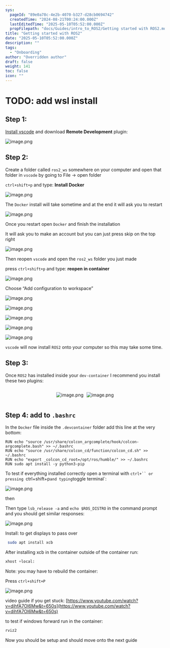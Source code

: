 ```yaml
---
sys:
  pageId: "89e0a78c-4e2b-4070-b327-d28cb0694742"
  createdTime: "2024-08-21T00:24:00.000Z"
  lastEditedTime: "2025-05-10T05:52:00.000Z"
  propFilepath: "docs/Guides/intro_to_ROS2/Getting started with ROS2.md"
title: "Getting started with ROS2"
date: "2025-05-10T05:52:00.000Z"
description: ""
tags:
  - "Onboarding"
author: "Overridden author"
draft: false
weight: 141
toc: false
icon: ""
---
```


# TODO: add wsl install

## Step 1:

[Install vscode](https://code.visualstudio.com/download) and download **Remote Development** plugin:

![image.png](https://prod-files-secure.s3.us-west-2.amazonaws.com/d518164a-d88e-44d1-a4ee-3adb3bd8bce0/efb52993-1881-4a40-b95e-6f020334f022/image.png?X-Amz-Algorithm=AWS4-HMAC-SHA256&X-Amz-Content-Sha256=UNSIGNED-PAYLOAD&X-Amz-Credential=ASIAZI2LB466UQZ35NET%2F20250529%2Fus-west-2%2Fs3%2Faws4_request&X-Amz-Date=20250529T230327Z&X-Amz-Expires=3600&X-Amz-Security-Token=IQoJb3JpZ2luX2VjEM7%2F%2F%2F%2F%2F%2F%2F%2F%2F%2FwEaCXVzLXdlc3QtMiJHMEUCIQCVpTB23TWpM%2BKLRu4tBCSBW%2B2JQxfDDQaaVYV5D3iLuwIgb4%2BnkKuoCp2vhNkDOyLMkpKC%2FQPqMve3wfQWigq97pcqiAQIl%2F%2F%2F%2F%2F%2F%2F%2F%2F%2F%2FARAAGgw2Mzc0MjMxODM4MDUiDNwRqjncocu6sQyNFyrcAxjoeQ9CfyaeJr40%2FKJAJhIcIAplkq28pmpEimWbC95W4PHLGML%2FSpmb7ZJtxte5dj2S79wNp9qRFb9%2F0GYTO%2B1nUW5qpkeP3Cd%2FM0hB0q1Cj%2FN1Yz2VgHzBm87Cl2DSlNsZQegS0qBm0NjgIVobXbBMi%2BTNrMskXXVgGZO3DDZuWomKyVQuJvrTuALfPdnSw5Qlc5LxrDq7wutkOq86%2FHW3cMpwSa1hw22FlBZTgRu3wQqVnA689EVXFcWgJOl2gs2HotCnaGQmd8i9uL%2FiiBuib2vJB0Qw%2BYGxl3PcOiwAdxbLAjJyQ4clrw5mnUs92R87TqYNClVS4wTRXdlsyLEYlc15wJRIl2kUIXhelFNntd4q1oPJG0qwLhBW2GA9E5Me9PobSlZ%2FqPuVBJ7LdmXViNx7HaTp4NYNsi0KvNzDLSyPVmM254TMFHtXOPIxu6zZIGg2ieGGNJFN5oPfjHYyjBdW8n%2FLSpay%2BbSgffUj3oiuB1Q%2ByIseEIdVGFFbubk0g%2F5wfo0OTS89hiLki01MzrYxN1MypnVKuib4r32k7jFimgc3g0dqOCObhdRttJEFiXobw8xFqKXvJ4i3zy5Mo9L56R2dnXl%2B3N6wq8H7pI4eJOAk3MgWuUm9MKiy48EGOqUBpWdCiRMFV2Dxpgla40b1re9vy20%2B6csCnVCqtX0cPEe6FASaYltRRpI0XLbYAZxLxRqqOTy31X7%2BHC7MR83Js9uHb8TCzJUxR%2FmDQ62VgEzxx6J9GZoiMyGUhYPtZ0%2FSmBmI4qwukAY0s%2F0GZ9TVg9D08Vdy5j5o9X4cD4vk4QsPBN7ZEg1Di5OFmIOBxNmb%2BuCxZI75g1n6F12EWC0WJBQcBV5b&X-Amz-Signature=7c2fcadf70a0bd22fb9f189a3bd196ed81e3549f98fad89740a6923783d845c1&X-Amz-SignedHeaders=host&x-id=GetObject)

## Step 2:

Create a folder called `ros2_ws` somewhere on your computer and open that folder in `vscode` by going to File → open folder 

`ctrl+shift+p` and type: **Install Docker**

![image.png](https://prod-files-secure.s3.us-west-2.amazonaws.com/d518164a-d88e-44d1-a4ee-3adb3bd8bce0/2269dc0e-1cd5-47ff-bceb-c04ad9b2eab0/image.png?X-Amz-Algorithm=AWS4-HMAC-SHA256&X-Amz-Content-Sha256=UNSIGNED-PAYLOAD&X-Amz-Credential=ASIAZI2LB466UQZ35NET%2F20250529%2Fus-west-2%2Fs3%2Faws4_request&X-Amz-Date=20250529T230327Z&X-Amz-Expires=3600&X-Amz-Security-Token=IQoJb3JpZ2luX2VjEM7%2F%2F%2F%2F%2F%2F%2F%2F%2F%2FwEaCXVzLXdlc3QtMiJHMEUCIQCVpTB23TWpM%2BKLRu4tBCSBW%2B2JQxfDDQaaVYV5D3iLuwIgb4%2BnkKuoCp2vhNkDOyLMkpKC%2FQPqMve3wfQWigq97pcqiAQIl%2F%2F%2F%2F%2F%2F%2F%2F%2F%2F%2FARAAGgw2Mzc0MjMxODM4MDUiDNwRqjncocu6sQyNFyrcAxjoeQ9CfyaeJr40%2FKJAJhIcIAplkq28pmpEimWbC95W4PHLGML%2FSpmb7ZJtxte5dj2S79wNp9qRFb9%2F0GYTO%2B1nUW5qpkeP3Cd%2FM0hB0q1Cj%2FN1Yz2VgHzBm87Cl2DSlNsZQegS0qBm0NjgIVobXbBMi%2BTNrMskXXVgGZO3DDZuWomKyVQuJvrTuALfPdnSw5Qlc5LxrDq7wutkOq86%2FHW3cMpwSa1hw22FlBZTgRu3wQqVnA689EVXFcWgJOl2gs2HotCnaGQmd8i9uL%2FiiBuib2vJB0Qw%2BYGxl3PcOiwAdxbLAjJyQ4clrw5mnUs92R87TqYNClVS4wTRXdlsyLEYlc15wJRIl2kUIXhelFNntd4q1oPJG0qwLhBW2GA9E5Me9PobSlZ%2FqPuVBJ7LdmXViNx7HaTp4NYNsi0KvNzDLSyPVmM254TMFHtXOPIxu6zZIGg2ieGGNJFN5oPfjHYyjBdW8n%2FLSpay%2BbSgffUj3oiuB1Q%2ByIseEIdVGFFbubk0g%2F5wfo0OTS89hiLki01MzrYxN1MypnVKuib4r32k7jFimgc3g0dqOCObhdRttJEFiXobw8xFqKXvJ4i3zy5Mo9L56R2dnXl%2B3N6wq8H7pI4eJOAk3MgWuUm9MKiy48EGOqUBpWdCiRMFV2Dxpgla40b1re9vy20%2B6csCnVCqtX0cPEe6FASaYltRRpI0XLbYAZxLxRqqOTy31X7%2BHC7MR83Js9uHb8TCzJUxR%2FmDQ62VgEzxx6J9GZoiMyGUhYPtZ0%2FSmBmI4qwukAY0s%2F0GZ9TVg9D08Vdy5j5o9X4cD4vk4QsPBN7ZEg1Di5OFmIOBxNmb%2BuCxZI75g1n6F12EWC0WJBQcBV5b&X-Amz-Signature=7fde8100e8639041eb9c394ce90d32f04e8b56c7e81cd39d9a75a4a4ae7b1df0&X-Amz-SignedHeaders=host&x-id=GetObject)

The `Docker` install will take sometime and at the end it will ask you to restart

![image.png](https://prod-files-secure.s3.us-west-2.amazonaws.com/d518164a-d88e-44d1-a4ee-3adb3bd8bce0/ed233f78-be33-4b1f-b89c-9c346c0e961e/image.png?X-Amz-Algorithm=AWS4-HMAC-SHA256&X-Amz-Content-Sha256=UNSIGNED-PAYLOAD&X-Amz-Credential=ASIAZI2LB466UQZ35NET%2F20250529%2Fus-west-2%2Fs3%2Faws4_request&X-Amz-Date=20250529T230327Z&X-Amz-Expires=3600&X-Amz-Security-Token=IQoJb3JpZ2luX2VjEM7%2F%2F%2F%2F%2F%2F%2F%2F%2F%2FwEaCXVzLXdlc3QtMiJHMEUCIQCVpTB23TWpM%2BKLRu4tBCSBW%2B2JQxfDDQaaVYV5D3iLuwIgb4%2BnkKuoCp2vhNkDOyLMkpKC%2FQPqMve3wfQWigq97pcqiAQIl%2F%2F%2F%2F%2F%2F%2F%2F%2F%2F%2FARAAGgw2Mzc0MjMxODM4MDUiDNwRqjncocu6sQyNFyrcAxjoeQ9CfyaeJr40%2FKJAJhIcIAplkq28pmpEimWbC95W4PHLGML%2FSpmb7ZJtxte5dj2S79wNp9qRFb9%2F0GYTO%2B1nUW5qpkeP3Cd%2FM0hB0q1Cj%2FN1Yz2VgHzBm87Cl2DSlNsZQegS0qBm0NjgIVobXbBMi%2BTNrMskXXVgGZO3DDZuWomKyVQuJvrTuALfPdnSw5Qlc5LxrDq7wutkOq86%2FHW3cMpwSa1hw22FlBZTgRu3wQqVnA689EVXFcWgJOl2gs2HotCnaGQmd8i9uL%2FiiBuib2vJB0Qw%2BYGxl3PcOiwAdxbLAjJyQ4clrw5mnUs92R87TqYNClVS4wTRXdlsyLEYlc15wJRIl2kUIXhelFNntd4q1oPJG0qwLhBW2GA9E5Me9PobSlZ%2FqPuVBJ7LdmXViNx7HaTp4NYNsi0KvNzDLSyPVmM254TMFHtXOPIxu6zZIGg2ieGGNJFN5oPfjHYyjBdW8n%2FLSpay%2BbSgffUj3oiuB1Q%2ByIseEIdVGFFbubk0g%2F5wfo0OTS89hiLki01MzrYxN1MypnVKuib4r32k7jFimgc3g0dqOCObhdRttJEFiXobw8xFqKXvJ4i3zy5Mo9L56R2dnXl%2B3N6wq8H7pI4eJOAk3MgWuUm9MKiy48EGOqUBpWdCiRMFV2Dxpgla40b1re9vy20%2B6csCnVCqtX0cPEe6FASaYltRRpI0XLbYAZxLxRqqOTy31X7%2BHC7MR83Js9uHb8TCzJUxR%2FmDQ62VgEzxx6J9GZoiMyGUhYPtZ0%2FSmBmI4qwukAY0s%2F0GZ9TVg9D08Vdy5j5o9X4cD4vk4QsPBN7ZEg1Di5OFmIOBxNmb%2BuCxZI75g1n6F12EWC0WJBQcBV5b&X-Amz-Signature=3df91160d8243abe77891b959bea422000a8c9bd3da61c4e38e3a78dbeac0acd&X-Amz-SignedHeaders=host&x-id=GetObject)

Once you restart open `Docker` and finish the installation

It will ask you to make an account but you can just press skip on the top right

![image.png](https://prod-files-secure.s3.us-west-2.amazonaws.com/d518164a-d88e-44d1-a4ee-3adb3bd8bce0/21010ad9-1659-4fd9-9f59-9932a09b2a3d/image.png?X-Amz-Algorithm=AWS4-HMAC-SHA256&X-Amz-Content-Sha256=UNSIGNED-PAYLOAD&X-Amz-Credential=ASIAZI2LB466UQZ35NET%2F20250529%2Fus-west-2%2Fs3%2Faws4_request&X-Amz-Date=20250529T230327Z&X-Amz-Expires=3600&X-Amz-Security-Token=IQoJb3JpZ2luX2VjEM7%2F%2F%2F%2F%2F%2F%2F%2F%2F%2FwEaCXVzLXdlc3QtMiJHMEUCIQCVpTB23TWpM%2BKLRu4tBCSBW%2B2JQxfDDQaaVYV5D3iLuwIgb4%2BnkKuoCp2vhNkDOyLMkpKC%2FQPqMve3wfQWigq97pcqiAQIl%2F%2F%2F%2F%2F%2F%2F%2F%2F%2F%2FARAAGgw2Mzc0MjMxODM4MDUiDNwRqjncocu6sQyNFyrcAxjoeQ9CfyaeJr40%2FKJAJhIcIAplkq28pmpEimWbC95W4PHLGML%2FSpmb7ZJtxte5dj2S79wNp9qRFb9%2F0GYTO%2B1nUW5qpkeP3Cd%2FM0hB0q1Cj%2FN1Yz2VgHzBm87Cl2DSlNsZQegS0qBm0NjgIVobXbBMi%2BTNrMskXXVgGZO3DDZuWomKyVQuJvrTuALfPdnSw5Qlc5LxrDq7wutkOq86%2FHW3cMpwSa1hw22FlBZTgRu3wQqVnA689EVXFcWgJOl2gs2HotCnaGQmd8i9uL%2FiiBuib2vJB0Qw%2BYGxl3PcOiwAdxbLAjJyQ4clrw5mnUs92R87TqYNClVS4wTRXdlsyLEYlc15wJRIl2kUIXhelFNntd4q1oPJG0qwLhBW2GA9E5Me9PobSlZ%2FqPuVBJ7LdmXViNx7HaTp4NYNsi0KvNzDLSyPVmM254TMFHtXOPIxu6zZIGg2ieGGNJFN5oPfjHYyjBdW8n%2FLSpay%2BbSgffUj3oiuB1Q%2ByIseEIdVGFFbubk0g%2F5wfo0OTS89hiLki01MzrYxN1MypnVKuib4r32k7jFimgc3g0dqOCObhdRttJEFiXobw8xFqKXvJ4i3zy5Mo9L56R2dnXl%2B3N6wq8H7pI4eJOAk3MgWuUm9MKiy48EGOqUBpWdCiRMFV2Dxpgla40b1re9vy20%2B6csCnVCqtX0cPEe6FASaYltRRpI0XLbYAZxLxRqqOTy31X7%2BHC7MR83Js9uHb8TCzJUxR%2FmDQ62VgEzxx6J9GZoiMyGUhYPtZ0%2FSmBmI4qwukAY0s%2F0GZ9TVg9D08Vdy5j5o9X4cD4vk4QsPBN7ZEg1Di5OFmIOBxNmb%2BuCxZI75g1n6F12EWC0WJBQcBV5b&X-Amz-Signature=4339d77b518e8e1952a85efba17b40b0321d6f02692f2a106292d8311b3ca9f6&X-Amz-SignedHeaders=host&x-id=GetObject)

Then reopen `vscode` and open the `ros2_ws` folder you just made

press `ctrl+shift+p` and type: **reopen in container**

![image.png](https://prod-files-secure.s3.us-west-2.amazonaws.com/d518164a-d88e-44d1-a4ee-3adb3bd8bce0/4e93b8c2-41ad-488c-8095-c74205196118/image.png?X-Amz-Algorithm=AWS4-HMAC-SHA256&X-Amz-Content-Sha256=UNSIGNED-PAYLOAD&X-Amz-Credential=ASIAZI2LB466UQZ35NET%2F20250529%2Fus-west-2%2Fs3%2Faws4_request&X-Amz-Date=20250529T230327Z&X-Amz-Expires=3600&X-Amz-Security-Token=IQoJb3JpZ2luX2VjEM7%2F%2F%2F%2F%2F%2F%2F%2F%2F%2FwEaCXVzLXdlc3QtMiJHMEUCIQCVpTB23TWpM%2BKLRu4tBCSBW%2B2JQxfDDQaaVYV5D3iLuwIgb4%2BnkKuoCp2vhNkDOyLMkpKC%2FQPqMve3wfQWigq97pcqiAQIl%2F%2F%2F%2F%2F%2F%2F%2F%2F%2F%2FARAAGgw2Mzc0MjMxODM4MDUiDNwRqjncocu6sQyNFyrcAxjoeQ9CfyaeJr40%2FKJAJhIcIAplkq28pmpEimWbC95W4PHLGML%2FSpmb7ZJtxte5dj2S79wNp9qRFb9%2F0GYTO%2B1nUW5qpkeP3Cd%2FM0hB0q1Cj%2FN1Yz2VgHzBm87Cl2DSlNsZQegS0qBm0NjgIVobXbBMi%2BTNrMskXXVgGZO3DDZuWomKyVQuJvrTuALfPdnSw5Qlc5LxrDq7wutkOq86%2FHW3cMpwSa1hw22FlBZTgRu3wQqVnA689EVXFcWgJOl2gs2HotCnaGQmd8i9uL%2FiiBuib2vJB0Qw%2BYGxl3PcOiwAdxbLAjJyQ4clrw5mnUs92R87TqYNClVS4wTRXdlsyLEYlc15wJRIl2kUIXhelFNntd4q1oPJG0qwLhBW2GA9E5Me9PobSlZ%2FqPuVBJ7LdmXViNx7HaTp4NYNsi0KvNzDLSyPVmM254TMFHtXOPIxu6zZIGg2ieGGNJFN5oPfjHYyjBdW8n%2FLSpay%2BbSgffUj3oiuB1Q%2ByIseEIdVGFFbubk0g%2F5wfo0OTS89hiLki01MzrYxN1MypnVKuib4r32k7jFimgc3g0dqOCObhdRttJEFiXobw8xFqKXvJ4i3zy5Mo9L56R2dnXl%2B3N6wq8H7pI4eJOAk3MgWuUm9MKiy48EGOqUBpWdCiRMFV2Dxpgla40b1re9vy20%2B6csCnVCqtX0cPEe6FASaYltRRpI0XLbYAZxLxRqqOTy31X7%2BHC7MR83Js9uHb8TCzJUxR%2FmDQ62VgEzxx6J9GZoiMyGUhYPtZ0%2FSmBmI4qwukAY0s%2F0GZ9TVg9D08Vdy5j5o9X4cD4vk4QsPBN7ZEg1Di5OFmIOBxNmb%2BuCxZI75g1n6F12EWC0WJBQcBV5b&X-Amz-Signature=564f07b5fa6c55e711a66541e9862a3c2a933b4c6858d850107210c9fc1b14d5&X-Amz-SignedHeaders=host&x-id=GetObject)

Choose “Add configuration to workspace”

![image.png](https://prod-files-secure.s3.us-west-2.amazonaws.com/d518164a-d88e-44d1-a4ee-3adb3bd8bce0/9560b282-5060-4989-ba37-97e7b2c22476/image.png?X-Amz-Algorithm=AWS4-HMAC-SHA256&X-Amz-Content-Sha256=UNSIGNED-PAYLOAD&X-Amz-Credential=ASIAZI2LB466UQZ35NET%2F20250529%2Fus-west-2%2Fs3%2Faws4_request&X-Amz-Date=20250529T230327Z&X-Amz-Expires=3600&X-Amz-Security-Token=IQoJb3JpZ2luX2VjEM7%2F%2F%2F%2F%2F%2F%2F%2F%2F%2FwEaCXVzLXdlc3QtMiJHMEUCIQCVpTB23TWpM%2BKLRu4tBCSBW%2B2JQxfDDQaaVYV5D3iLuwIgb4%2BnkKuoCp2vhNkDOyLMkpKC%2FQPqMve3wfQWigq97pcqiAQIl%2F%2F%2F%2F%2F%2F%2F%2F%2F%2F%2FARAAGgw2Mzc0MjMxODM4MDUiDNwRqjncocu6sQyNFyrcAxjoeQ9CfyaeJr40%2FKJAJhIcIAplkq28pmpEimWbC95W4PHLGML%2FSpmb7ZJtxte5dj2S79wNp9qRFb9%2F0GYTO%2B1nUW5qpkeP3Cd%2FM0hB0q1Cj%2FN1Yz2VgHzBm87Cl2DSlNsZQegS0qBm0NjgIVobXbBMi%2BTNrMskXXVgGZO3DDZuWomKyVQuJvrTuALfPdnSw5Qlc5LxrDq7wutkOq86%2FHW3cMpwSa1hw22FlBZTgRu3wQqVnA689EVXFcWgJOl2gs2HotCnaGQmd8i9uL%2FiiBuib2vJB0Qw%2BYGxl3PcOiwAdxbLAjJyQ4clrw5mnUs92R87TqYNClVS4wTRXdlsyLEYlc15wJRIl2kUIXhelFNntd4q1oPJG0qwLhBW2GA9E5Me9PobSlZ%2FqPuVBJ7LdmXViNx7HaTp4NYNsi0KvNzDLSyPVmM254TMFHtXOPIxu6zZIGg2ieGGNJFN5oPfjHYyjBdW8n%2FLSpay%2BbSgffUj3oiuB1Q%2ByIseEIdVGFFbubk0g%2F5wfo0OTS89hiLki01MzrYxN1MypnVKuib4r32k7jFimgc3g0dqOCObhdRttJEFiXobw8xFqKXvJ4i3zy5Mo9L56R2dnXl%2B3N6wq8H7pI4eJOAk3MgWuUm9MKiy48EGOqUBpWdCiRMFV2Dxpgla40b1re9vy20%2B6csCnVCqtX0cPEe6FASaYltRRpI0XLbYAZxLxRqqOTy31X7%2BHC7MR83Js9uHb8TCzJUxR%2FmDQ62VgEzxx6J9GZoiMyGUhYPtZ0%2FSmBmI4qwukAY0s%2F0GZ9TVg9D08Vdy5j5o9X4cD4vk4QsPBN7ZEg1Di5OFmIOBxNmb%2BuCxZI75g1n6F12EWC0WJBQcBV5b&X-Amz-Signature=c812117d928b03fbc67675098f61cca01e9e14adc75572d9374bedcca8f13912&X-Amz-SignedHeaders=host&x-id=GetObject)

![image.png](https://prod-files-secure.s3.us-west-2.amazonaws.com/d518164a-d88e-44d1-a4ee-3adb3bd8bce0/2ee63f81-886b-48e8-a553-dc6e5eac99e4/image.png?X-Amz-Algorithm=AWS4-HMAC-SHA256&X-Amz-Content-Sha256=UNSIGNED-PAYLOAD&X-Amz-Credential=ASIAZI2LB466UQZ35NET%2F20250529%2Fus-west-2%2Fs3%2Faws4_request&X-Amz-Date=20250529T230327Z&X-Amz-Expires=3600&X-Amz-Security-Token=IQoJb3JpZ2luX2VjEM7%2F%2F%2F%2F%2F%2F%2F%2F%2F%2FwEaCXVzLXdlc3QtMiJHMEUCIQCVpTB23TWpM%2BKLRu4tBCSBW%2B2JQxfDDQaaVYV5D3iLuwIgb4%2BnkKuoCp2vhNkDOyLMkpKC%2FQPqMve3wfQWigq97pcqiAQIl%2F%2F%2F%2F%2F%2F%2F%2F%2F%2F%2FARAAGgw2Mzc0MjMxODM4MDUiDNwRqjncocu6sQyNFyrcAxjoeQ9CfyaeJr40%2FKJAJhIcIAplkq28pmpEimWbC95W4PHLGML%2FSpmb7ZJtxte5dj2S79wNp9qRFb9%2F0GYTO%2B1nUW5qpkeP3Cd%2FM0hB0q1Cj%2FN1Yz2VgHzBm87Cl2DSlNsZQegS0qBm0NjgIVobXbBMi%2BTNrMskXXVgGZO3DDZuWomKyVQuJvrTuALfPdnSw5Qlc5LxrDq7wutkOq86%2FHW3cMpwSa1hw22FlBZTgRu3wQqVnA689EVXFcWgJOl2gs2HotCnaGQmd8i9uL%2FiiBuib2vJB0Qw%2BYGxl3PcOiwAdxbLAjJyQ4clrw5mnUs92R87TqYNClVS4wTRXdlsyLEYlc15wJRIl2kUIXhelFNntd4q1oPJG0qwLhBW2GA9E5Me9PobSlZ%2FqPuVBJ7LdmXViNx7HaTp4NYNsi0KvNzDLSyPVmM254TMFHtXOPIxu6zZIGg2ieGGNJFN5oPfjHYyjBdW8n%2FLSpay%2BbSgffUj3oiuB1Q%2ByIseEIdVGFFbubk0g%2F5wfo0OTS89hiLki01MzrYxN1MypnVKuib4r32k7jFimgc3g0dqOCObhdRttJEFiXobw8xFqKXvJ4i3zy5Mo9L56R2dnXl%2B3N6wq8H7pI4eJOAk3MgWuUm9MKiy48EGOqUBpWdCiRMFV2Dxpgla40b1re9vy20%2B6csCnVCqtX0cPEe6FASaYltRRpI0XLbYAZxLxRqqOTy31X7%2BHC7MR83Js9uHb8TCzJUxR%2FmDQ62VgEzxx6J9GZoiMyGUhYPtZ0%2FSmBmI4qwukAY0s%2F0GZ9TVg9D08Vdy5j5o9X4cD4vk4QsPBN7ZEg1Di5OFmIOBxNmb%2BuCxZI75g1n6F12EWC0WJBQcBV5b&X-Amz-Signature=bb19fd413c0d4ae1e754b8a48beeae098ecd37ef913c3af90547e341a8e5f255&X-Amz-SignedHeaders=host&x-id=GetObject)

![image.png](https://prod-files-secure.s3.us-west-2.amazonaws.com/d518164a-d88e-44d1-a4ee-3adb3bd8bce0/ae1580b2-b048-407e-aed9-b584224a7a04/image.png?X-Amz-Algorithm=AWS4-HMAC-SHA256&X-Amz-Content-Sha256=UNSIGNED-PAYLOAD&X-Amz-Credential=ASIAZI2LB466UQZ35NET%2F20250529%2Fus-west-2%2Fs3%2Faws4_request&X-Amz-Date=20250529T230327Z&X-Amz-Expires=3600&X-Amz-Security-Token=IQoJb3JpZ2luX2VjEM7%2F%2F%2F%2F%2F%2F%2F%2F%2F%2FwEaCXVzLXdlc3QtMiJHMEUCIQCVpTB23TWpM%2BKLRu4tBCSBW%2B2JQxfDDQaaVYV5D3iLuwIgb4%2BnkKuoCp2vhNkDOyLMkpKC%2FQPqMve3wfQWigq97pcqiAQIl%2F%2F%2F%2F%2F%2F%2F%2F%2F%2F%2FARAAGgw2Mzc0MjMxODM4MDUiDNwRqjncocu6sQyNFyrcAxjoeQ9CfyaeJr40%2FKJAJhIcIAplkq28pmpEimWbC95W4PHLGML%2FSpmb7ZJtxte5dj2S79wNp9qRFb9%2F0GYTO%2B1nUW5qpkeP3Cd%2FM0hB0q1Cj%2FN1Yz2VgHzBm87Cl2DSlNsZQegS0qBm0NjgIVobXbBMi%2BTNrMskXXVgGZO3DDZuWomKyVQuJvrTuALfPdnSw5Qlc5LxrDq7wutkOq86%2FHW3cMpwSa1hw22FlBZTgRu3wQqVnA689EVXFcWgJOl2gs2HotCnaGQmd8i9uL%2FiiBuib2vJB0Qw%2BYGxl3PcOiwAdxbLAjJyQ4clrw5mnUs92R87TqYNClVS4wTRXdlsyLEYlc15wJRIl2kUIXhelFNntd4q1oPJG0qwLhBW2GA9E5Me9PobSlZ%2FqPuVBJ7LdmXViNx7HaTp4NYNsi0KvNzDLSyPVmM254TMFHtXOPIxu6zZIGg2ieGGNJFN5oPfjHYyjBdW8n%2FLSpay%2BbSgffUj3oiuB1Q%2ByIseEIdVGFFbubk0g%2F5wfo0OTS89hiLki01MzrYxN1MypnVKuib4r32k7jFimgc3g0dqOCObhdRttJEFiXobw8xFqKXvJ4i3zy5Mo9L56R2dnXl%2B3N6wq8H7pI4eJOAk3MgWuUm9MKiy48EGOqUBpWdCiRMFV2Dxpgla40b1re9vy20%2B6csCnVCqtX0cPEe6FASaYltRRpI0XLbYAZxLxRqqOTy31X7%2BHC7MR83Js9uHb8TCzJUxR%2FmDQ62VgEzxx6J9GZoiMyGUhYPtZ0%2FSmBmI4qwukAY0s%2F0GZ9TVg9D08Vdy5j5o9X4cD4vk4QsPBN7ZEg1Di5OFmIOBxNmb%2BuCxZI75g1n6F12EWC0WJBQcBV5b&X-Amz-Signature=3927343ecde1c9b64d33b0dcb8ebe6a912ba90abc46bf87ae74aec0cb965089e&X-Amz-SignedHeaders=host&x-id=GetObject)

![image.png](https://prod-files-secure.s3.us-west-2.amazonaws.com/d518164a-d88e-44d1-a4ee-3adb3bd8bce0/53255b28-f75e-430f-b9e3-c0ac8577e42b/image.png?X-Amz-Algorithm=AWS4-HMAC-SHA256&X-Amz-Content-Sha256=UNSIGNED-PAYLOAD&X-Amz-Credential=ASIAZI2LB466UQZ35NET%2F20250529%2Fus-west-2%2Fs3%2Faws4_request&X-Amz-Date=20250529T230327Z&X-Amz-Expires=3600&X-Amz-Security-Token=IQoJb3JpZ2luX2VjEM7%2F%2F%2F%2F%2F%2F%2F%2F%2F%2FwEaCXVzLXdlc3QtMiJHMEUCIQCVpTB23TWpM%2BKLRu4tBCSBW%2B2JQxfDDQaaVYV5D3iLuwIgb4%2BnkKuoCp2vhNkDOyLMkpKC%2FQPqMve3wfQWigq97pcqiAQIl%2F%2F%2F%2F%2F%2F%2F%2F%2F%2F%2FARAAGgw2Mzc0MjMxODM4MDUiDNwRqjncocu6sQyNFyrcAxjoeQ9CfyaeJr40%2FKJAJhIcIAplkq28pmpEimWbC95W4PHLGML%2FSpmb7ZJtxte5dj2S79wNp9qRFb9%2F0GYTO%2B1nUW5qpkeP3Cd%2FM0hB0q1Cj%2FN1Yz2VgHzBm87Cl2DSlNsZQegS0qBm0NjgIVobXbBMi%2BTNrMskXXVgGZO3DDZuWomKyVQuJvrTuALfPdnSw5Qlc5LxrDq7wutkOq86%2FHW3cMpwSa1hw22FlBZTgRu3wQqVnA689EVXFcWgJOl2gs2HotCnaGQmd8i9uL%2FiiBuib2vJB0Qw%2BYGxl3PcOiwAdxbLAjJyQ4clrw5mnUs92R87TqYNClVS4wTRXdlsyLEYlc15wJRIl2kUIXhelFNntd4q1oPJG0qwLhBW2GA9E5Me9PobSlZ%2FqPuVBJ7LdmXViNx7HaTp4NYNsi0KvNzDLSyPVmM254TMFHtXOPIxu6zZIGg2ieGGNJFN5oPfjHYyjBdW8n%2FLSpay%2BbSgffUj3oiuB1Q%2ByIseEIdVGFFbubk0g%2F5wfo0OTS89hiLki01MzrYxN1MypnVKuib4r32k7jFimgc3g0dqOCObhdRttJEFiXobw8xFqKXvJ4i3zy5Mo9L56R2dnXl%2B3N6wq8H7pI4eJOAk3MgWuUm9MKiy48EGOqUBpWdCiRMFV2Dxpgla40b1re9vy20%2B6csCnVCqtX0cPEe6FASaYltRRpI0XLbYAZxLxRqqOTy31X7%2BHC7MR83Js9uHb8TCzJUxR%2FmDQ62VgEzxx6J9GZoiMyGUhYPtZ0%2FSmBmI4qwukAY0s%2F0GZ9TVg9D08Vdy5j5o9X4cD4vk4QsPBN7ZEg1Di5OFmIOBxNmb%2BuCxZI75g1n6F12EWC0WJBQcBV5b&X-Amz-Signature=6d43a5e20aaf7b9e2b72e183c11f97f286ee646e120281e859920364bfea9625&X-Amz-SignedHeaders=host&x-id=GetObject)

![image.png](https://prod-files-secure.s3.us-west-2.amazonaws.com/d518164a-d88e-44d1-a4ee-3adb3bd8bce0/7c562767-5af9-4ffb-97d1-327bcdf4ee00/image.png?X-Amz-Algorithm=AWS4-HMAC-SHA256&X-Amz-Content-Sha256=UNSIGNED-PAYLOAD&X-Amz-Credential=ASIAZI2LB466UQZ35NET%2F20250529%2Fus-west-2%2Fs3%2Faws4_request&X-Amz-Date=20250529T230327Z&X-Amz-Expires=3600&X-Amz-Security-Token=IQoJb3JpZ2luX2VjEM7%2F%2F%2F%2F%2F%2F%2F%2F%2F%2FwEaCXVzLXdlc3QtMiJHMEUCIQCVpTB23TWpM%2BKLRu4tBCSBW%2B2JQxfDDQaaVYV5D3iLuwIgb4%2BnkKuoCp2vhNkDOyLMkpKC%2FQPqMve3wfQWigq97pcqiAQIl%2F%2F%2F%2F%2F%2F%2F%2F%2F%2F%2FARAAGgw2Mzc0MjMxODM4MDUiDNwRqjncocu6sQyNFyrcAxjoeQ9CfyaeJr40%2FKJAJhIcIAplkq28pmpEimWbC95W4PHLGML%2FSpmb7ZJtxte5dj2S79wNp9qRFb9%2F0GYTO%2B1nUW5qpkeP3Cd%2FM0hB0q1Cj%2FN1Yz2VgHzBm87Cl2DSlNsZQegS0qBm0NjgIVobXbBMi%2BTNrMskXXVgGZO3DDZuWomKyVQuJvrTuALfPdnSw5Qlc5LxrDq7wutkOq86%2FHW3cMpwSa1hw22FlBZTgRu3wQqVnA689EVXFcWgJOl2gs2HotCnaGQmd8i9uL%2FiiBuib2vJB0Qw%2BYGxl3PcOiwAdxbLAjJyQ4clrw5mnUs92R87TqYNClVS4wTRXdlsyLEYlc15wJRIl2kUIXhelFNntd4q1oPJG0qwLhBW2GA9E5Me9PobSlZ%2FqPuVBJ7LdmXViNx7HaTp4NYNsi0KvNzDLSyPVmM254TMFHtXOPIxu6zZIGg2ieGGNJFN5oPfjHYyjBdW8n%2FLSpay%2BbSgffUj3oiuB1Q%2ByIseEIdVGFFbubk0g%2F5wfo0OTS89hiLki01MzrYxN1MypnVKuib4r32k7jFimgc3g0dqOCObhdRttJEFiXobw8xFqKXvJ4i3zy5Mo9L56R2dnXl%2B3N6wq8H7pI4eJOAk3MgWuUm9MKiy48EGOqUBpWdCiRMFV2Dxpgla40b1re9vy20%2B6csCnVCqtX0cPEe6FASaYltRRpI0XLbYAZxLxRqqOTy31X7%2BHC7MR83Js9uHb8TCzJUxR%2FmDQ62VgEzxx6J9GZoiMyGUhYPtZ0%2FSmBmI4qwukAY0s%2F0GZ9TVg9D08Vdy5j5o9X4cD4vk4QsPBN7ZEg1Di5OFmIOBxNmb%2BuCxZI75g1n6F12EWC0WJBQcBV5b&X-Amz-Signature=2285ab25b94a6ebf4cc0864544a4c5b9387ab40fd3aada951d633c819f91d401&X-Amz-SignedHeaders=host&x-id=GetObject)

`vscode` will now install `ROS2` onto your computer so this may take some time.

## Step 3:

Once `ROS2` has installed inside your `dev-container` I recommend you install these two plugins:

<div style="display: flex;flex-direction: row; column-gap:10px; max-width: 630px;justify-content: center;">
<div>

![image.png](https://prod-files-secure.s3.us-west-2.amazonaws.com/d518164a-d88e-44d1-a4ee-3adb3bd8bce0/3fc3d550-5a54-4ba1-ba6b-faa01cdb7369/image.png?X-Amz-Algorithm=AWS4-HMAC-SHA256&X-Amz-Content-Sha256=UNSIGNED-PAYLOAD&X-Amz-Credential=ASIAZI2LB4664BE35NC2%2F20250529%2Fus-west-2%2Fs3%2Faws4_request&X-Amz-Date=20250529T230335Z&X-Amz-Expires=3600&X-Amz-Security-Token=IQoJb3JpZ2luX2VjEM7%2F%2F%2F%2F%2F%2F%2F%2F%2F%2FwEaCXVzLXdlc3QtMiJIMEYCIQCGzrK9w%2BX660mM2SlB%2Bj4WV4rWsd%2FkTwLFF9gI9wa%2BYgIhAOxb0mM5P2SnvPyHSTHuK4VXF65bXqgeKPwgB5C1U2D2KogECJf%2F%2F%2F%2F%2F%2F%2F%2F%2F%2FwEQABoMNjM3NDIzMTgzODA1IgzyENIgS0H1Haz2AaAq3AP5eXkSr4Jfcv4kEReICOS0FZQW0hbkON5BAWHAm9QPHWyzKXno4UqqBV2ijgNP1pdPYqNuMA1x9PfS6nQvQpzvCU%2B285og3%2B8LNb9z5iCg7C%2B74M6t86S0%2FQrt0A2RmUcgENukTnN0MuH4fqP0myTFBxmSA503Hggsv%2BHREAubQKJRS%2BiY5Na0mTh6JURyt1OlsLk%2Bum%2B%2F04mbogb5%2BbsqcWFbf4lRXlT6fFlcwz%2B4p%2Fnrzkmh7k3gzlahRcbNhbo3oLcxSNymt%2FgbsWLLNzkycz3bY90%2FAviOsExk2fSoZ1WCJac%2BHP%2BeAC2Rz0RDRsU7GX51KbkH7rGka%2B6lSzgMf25jzjAZHlx2022996jRwjkF5z11ojHkMBa%2Bj1RDgyRmgBMAaBiTKf2hQ3QAcBcc8ZJpY5tkxepsTIJGcxYXLrEAGmvA1h7LEMfsjHrvCXnAa9UZ50ScYTveWjAyMbgW5rY2hL481%2BjxdeRJxcbsEmeYVr2z8ctjCj%2FiX8X8qBzO5osAPkA%2B6jwGJ%2B8%2FCOtCIJfwdHtCOJc%2B1LJX7C3VK2QFSGXO%2BM7OvEv1OK1J%2Br34bmvsGlkFzUAs8uTO5Rhg%2F4nUDsnoNhbnEQSrs8CyLBdtpLmfFpTiEtV87jDysuPBBjqkARlFKzstXvhBcklB7m%2BupX152Bt1HJ6AhcxyRU0VEWyqIwG8vbw3Ewsj6xXXqQ5Sbc9gxAnpRnScDV8NlARQKP8uv9H2ptY4O3p6DTgpdCUzb1OMAEl%2BP9MrXgPnromGQkDMTYOCSZcnia3XFHTuljIcXYiuYZJ2SNIR3t5JitcnDJSoDvbR0WO3eckYrJHEl9INqIB2YtqwtMx00tYiFS3pFu6c&X-Amz-Signature=6bbefb95ef1c3ac98d236476e17c59f71b99f57884ba7b64bcede20d91689ef1&X-Amz-SignedHeaders=host&x-id=GetObject)

</div>
<div>

![image.png](https://prod-files-secure.s3.us-west-2.amazonaws.com/d518164a-d88e-44d1-a4ee-3adb3bd8bce0/d994cc66-13c2-4093-a5a3-f84cf4601a82/image.png?X-Amz-Algorithm=AWS4-HMAC-SHA256&X-Amz-Content-Sha256=UNSIGNED-PAYLOAD&X-Amz-Credential=ASIAZI2LB466SHNBVHS2%2F20250529%2Fus-west-2%2Fs3%2Faws4_request&X-Amz-Date=20250529T230335Z&X-Amz-Expires=3600&X-Amz-Security-Token=IQoJb3JpZ2luX2VjEM7%2F%2F%2F%2F%2F%2F%2F%2F%2F%2FwEaCXVzLXdlc3QtMiJHMEUCIEaq66KezxXWzx2o41Y5%2BRAh1cTv8qA5e8BqggbEi7LKAiEAujv2n8qZ9d4T0EMdwwk4iLySE6L5aownzqobAGwT73gqiAQIl%2F%2F%2F%2F%2F%2F%2F%2F%2F%2F%2FARAAGgw2Mzc0MjMxODM4MDUiDMwlKEBI%2FUfs3lvWcCrcA67BJjw50wzd5u66x22iOB32duVKMwB3z1PljSh15XbIUSBcKVi98xfs8R18aqY0CfOgIGyuzdZRBcIc1UjlI2aVeCFO0mnmxHYJGqytYPHkzEtCB7IDH5rPTm9XhIQP5T2cVpVUppVzCyXphI0kBcatF3N3THcZrNvOncFiejQ%2Bp83DKerODOIDEDTY2gE5kToBAvpzOI9Q3x3RBOSEz97w3vaw4qRzv034naMs6%2FduiEhhS1LvaUn%2F5E%2FL6ZUWjmHb4CB8FrHmmjg92Jc3ObFGadMFqPwdSb%2FhFISgxz4wxsLwmCcqE0RF17km8BqrXfm7AFELAyaCQhxQRWcOGI0fkauS3lIbw5GbHkFlL9e3hrVRBShBIF7pnqe9zfls01al%2Fkyi41Mvxtp4Fx0LZi8JlbVP%2Bxgfq74Az1RcWa95O0zrVHKuss0cAcnBMwv2DX7n9riM1c4iA4zx2nX6tio%2Fvjj9MgozmOskjpjsgT951dxc80T%2FfC6vpiZ8vwfyfxsXKEMzVgcfrxVv5RIh%2FS9jwHA8vWy5n%2BX64UQF%2BUowuwztSUK7I%2FR4W7qHYqizNL%2BSh%2FZQr31BVktLVU%2FZtZpFePox7sKc8IzdoBuBxy4uIFCe0C28%2B0nPd%2FI%2FMKKy48EGOqUBn%2BS309tngzLsN0Q2IIeJervBtLPp4XjCLP0CUEgwyQbBJh%2F0slAOqZYQ0mgv%2Bkdw3aoks2YvYQz8MCfiSPZgBPX6EPoZ92AWweBjsNFAwD6eafBUo2ssog2dSiRAm319w5xQ3ISYUFRAh7dB2ReIf9ZT91NeYeBrs7%2BIp6B2yEEX5cpGNaGZBYT8rSzqXTnSd6rNDIv%2FgUBPXzcJooZ1P2I9AT2C&X-Amz-Signature=5f6beb3b5be38c73bac706a98873d38e9123f8248788717d80b65448be09a083&X-Amz-SignedHeaders=host&x-id=GetObject)

</div>
</div>

## Step 4: add to `.bashrc`

In the `Docker` file inside the `.devcontainer` folder add this line at the very bottom: 

```docker
RUN echo "source /usr/share/colcon_argcomplete/hook/colcon-argcomplete.bash" >> ~/.bashrc
RUN echo "source /usr/share/colcon_cd/function/colcon_cd.sh" >> ~/.bashrc
RUN echo "export _colcon_cd_root=/opt/ros/humble/" >> ~/.bashrc
RUN sudo apt install -y python3-pip 
```

To test if everything installed correctly open a terminal with `ctrl+`` or pressing `ctrl+shift+p` and typing `toggle terminal`:

![image.png](https://prod-files-secure.s3.us-west-2.amazonaws.com/d518164a-d88e-44d1-a4ee-3adb3bd8bce0/6a4943d8-b04e-4c02-9a58-775f3384d1a5/image.png?X-Amz-Algorithm=AWS4-HMAC-SHA256&X-Amz-Content-Sha256=UNSIGNED-PAYLOAD&X-Amz-Credential=ASIAZI2LB466UQZ35NET%2F20250529%2Fus-west-2%2Fs3%2Faws4_request&X-Amz-Date=20250529T230327Z&X-Amz-Expires=3600&X-Amz-Security-Token=IQoJb3JpZ2luX2VjEM7%2F%2F%2F%2F%2F%2F%2F%2F%2F%2FwEaCXVzLXdlc3QtMiJHMEUCIQCVpTB23TWpM%2BKLRu4tBCSBW%2B2JQxfDDQaaVYV5D3iLuwIgb4%2BnkKuoCp2vhNkDOyLMkpKC%2FQPqMve3wfQWigq97pcqiAQIl%2F%2F%2F%2F%2F%2F%2F%2F%2F%2F%2FARAAGgw2Mzc0MjMxODM4MDUiDNwRqjncocu6sQyNFyrcAxjoeQ9CfyaeJr40%2FKJAJhIcIAplkq28pmpEimWbC95W4PHLGML%2FSpmb7ZJtxte5dj2S79wNp9qRFb9%2F0GYTO%2B1nUW5qpkeP3Cd%2FM0hB0q1Cj%2FN1Yz2VgHzBm87Cl2DSlNsZQegS0qBm0NjgIVobXbBMi%2BTNrMskXXVgGZO3DDZuWomKyVQuJvrTuALfPdnSw5Qlc5LxrDq7wutkOq86%2FHW3cMpwSa1hw22FlBZTgRu3wQqVnA689EVXFcWgJOl2gs2HotCnaGQmd8i9uL%2FiiBuib2vJB0Qw%2BYGxl3PcOiwAdxbLAjJyQ4clrw5mnUs92R87TqYNClVS4wTRXdlsyLEYlc15wJRIl2kUIXhelFNntd4q1oPJG0qwLhBW2GA9E5Me9PobSlZ%2FqPuVBJ7LdmXViNx7HaTp4NYNsi0KvNzDLSyPVmM254TMFHtXOPIxu6zZIGg2ieGGNJFN5oPfjHYyjBdW8n%2FLSpay%2BbSgffUj3oiuB1Q%2ByIseEIdVGFFbubk0g%2F5wfo0OTS89hiLki01MzrYxN1MypnVKuib4r32k7jFimgc3g0dqOCObhdRttJEFiXobw8xFqKXvJ4i3zy5Mo9L56R2dnXl%2B3N6wq8H7pI4eJOAk3MgWuUm9MKiy48EGOqUBpWdCiRMFV2Dxpgla40b1re9vy20%2B6csCnVCqtX0cPEe6FASaYltRRpI0XLbYAZxLxRqqOTy31X7%2BHC7MR83Js9uHb8TCzJUxR%2FmDQ62VgEzxx6J9GZoiMyGUhYPtZ0%2FSmBmI4qwukAY0s%2F0GZ9TVg9D08Vdy5j5o9X4cD4vk4QsPBN7ZEg1Di5OFmIOBxNmb%2BuCxZI75g1n6F12EWC0WJBQcBV5b&X-Amz-Signature=dc498fc4e20651d2b569e6e227eb5380a2e8defb931ae8f8ea3442d12b22fc7d&X-Amz-SignedHeaders=host&x-id=GetObject)

then 

Then type `lsb_release -a` and `echo $ROS_DISTRO` in the command prompt and you should get similar responses:

![image.png](https://prod-files-secure.s3.us-west-2.amazonaws.com/d518164a-d88e-44d1-a4ee-3adb3bd8bce0/3e635dec-a805-4e85-8b9e-d000e5b71a4e/image.png?X-Amz-Algorithm=AWS4-HMAC-SHA256&X-Amz-Content-Sha256=UNSIGNED-PAYLOAD&X-Amz-Credential=ASIAZI2LB466UQZ35NET%2F20250529%2Fus-west-2%2Fs3%2Faws4_request&X-Amz-Date=20250529T230327Z&X-Amz-Expires=3600&X-Amz-Security-Token=IQoJb3JpZ2luX2VjEM7%2F%2F%2F%2F%2F%2F%2F%2F%2F%2FwEaCXVzLXdlc3QtMiJHMEUCIQCVpTB23TWpM%2BKLRu4tBCSBW%2B2JQxfDDQaaVYV5D3iLuwIgb4%2BnkKuoCp2vhNkDOyLMkpKC%2FQPqMve3wfQWigq97pcqiAQIl%2F%2F%2F%2F%2F%2F%2F%2F%2F%2F%2FARAAGgw2Mzc0MjMxODM4MDUiDNwRqjncocu6sQyNFyrcAxjoeQ9CfyaeJr40%2FKJAJhIcIAplkq28pmpEimWbC95W4PHLGML%2FSpmb7ZJtxte5dj2S79wNp9qRFb9%2F0GYTO%2B1nUW5qpkeP3Cd%2FM0hB0q1Cj%2FN1Yz2VgHzBm87Cl2DSlNsZQegS0qBm0NjgIVobXbBMi%2BTNrMskXXVgGZO3DDZuWomKyVQuJvrTuALfPdnSw5Qlc5LxrDq7wutkOq86%2FHW3cMpwSa1hw22FlBZTgRu3wQqVnA689EVXFcWgJOl2gs2HotCnaGQmd8i9uL%2FiiBuib2vJB0Qw%2BYGxl3PcOiwAdxbLAjJyQ4clrw5mnUs92R87TqYNClVS4wTRXdlsyLEYlc15wJRIl2kUIXhelFNntd4q1oPJG0qwLhBW2GA9E5Me9PobSlZ%2FqPuVBJ7LdmXViNx7HaTp4NYNsi0KvNzDLSyPVmM254TMFHtXOPIxu6zZIGg2ieGGNJFN5oPfjHYyjBdW8n%2FLSpay%2BbSgffUj3oiuB1Q%2ByIseEIdVGFFbubk0g%2F5wfo0OTS89hiLki01MzrYxN1MypnVKuib4r32k7jFimgc3g0dqOCObhdRttJEFiXobw8xFqKXvJ4i3zy5Mo9L56R2dnXl%2B3N6wq8H7pI4eJOAk3MgWuUm9MKiy48EGOqUBpWdCiRMFV2Dxpgla40b1re9vy20%2B6csCnVCqtX0cPEe6FASaYltRRpI0XLbYAZxLxRqqOTy31X7%2BHC7MR83Js9uHb8TCzJUxR%2FmDQ62VgEzxx6J9GZoiMyGUhYPtZ0%2FSmBmI4qwukAY0s%2F0GZ9TVg9D08Vdy5j5o9X4cD4vk4QsPBN7ZEg1Di5OFmIOBxNmb%2BuCxZI75g1n6F12EWC0WJBQcBV5b&X-Amz-Signature=b98caf0cbff4187ce9cd8d185e20c72d94660daabd03d0ba7fc3a3692485a0ff&X-Amz-SignedHeaders=host&x-id=GetObject)

Install:  to get displays to pass over

```bash
 sudo apt install xcb
```

After installing xcb in the container outside of the container run:

```python
xhost +local:
```

Note: you may have to rebuild the container:

Press `ctrl+shift+P`

![image.png](https://prod-files-secure.s3.us-west-2.amazonaws.com/d518164a-d88e-44d1-a4ee-3adb3bd8bce0/6c2be660-2618-4c38-9c26-53554f7a0b7b/image.png?X-Amz-Algorithm=AWS4-HMAC-SHA256&X-Amz-Content-Sha256=UNSIGNED-PAYLOAD&X-Amz-Credential=ASIAZI2LB466UQZ35NET%2F20250529%2Fus-west-2%2Fs3%2Faws4_request&X-Amz-Date=20250529T230327Z&X-Amz-Expires=3600&X-Amz-Security-Token=IQoJb3JpZ2luX2VjEM7%2F%2F%2F%2F%2F%2F%2F%2F%2F%2FwEaCXVzLXdlc3QtMiJHMEUCIQCVpTB23TWpM%2BKLRu4tBCSBW%2B2JQxfDDQaaVYV5D3iLuwIgb4%2BnkKuoCp2vhNkDOyLMkpKC%2FQPqMve3wfQWigq97pcqiAQIl%2F%2F%2F%2F%2F%2F%2F%2F%2F%2F%2FARAAGgw2Mzc0MjMxODM4MDUiDNwRqjncocu6sQyNFyrcAxjoeQ9CfyaeJr40%2FKJAJhIcIAplkq28pmpEimWbC95W4PHLGML%2FSpmb7ZJtxte5dj2S79wNp9qRFb9%2F0GYTO%2B1nUW5qpkeP3Cd%2FM0hB0q1Cj%2FN1Yz2VgHzBm87Cl2DSlNsZQegS0qBm0NjgIVobXbBMi%2BTNrMskXXVgGZO3DDZuWomKyVQuJvrTuALfPdnSw5Qlc5LxrDq7wutkOq86%2FHW3cMpwSa1hw22FlBZTgRu3wQqVnA689EVXFcWgJOl2gs2HotCnaGQmd8i9uL%2FiiBuib2vJB0Qw%2BYGxl3PcOiwAdxbLAjJyQ4clrw5mnUs92R87TqYNClVS4wTRXdlsyLEYlc15wJRIl2kUIXhelFNntd4q1oPJG0qwLhBW2GA9E5Me9PobSlZ%2FqPuVBJ7LdmXViNx7HaTp4NYNsi0KvNzDLSyPVmM254TMFHtXOPIxu6zZIGg2ieGGNJFN5oPfjHYyjBdW8n%2FLSpay%2BbSgffUj3oiuB1Q%2ByIseEIdVGFFbubk0g%2F5wfo0OTS89hiLki01MzrYxN1MypnVKuib4r32k7jFimgc3g0dqOCObhdRttJEFiXobw8xFqKXvJ4i3zy5Mo9L56R2dnXl%2B3N6wq8H7pI4eJOAk3MgWuUm9MKiy48EGOqUBpWdCiRMFV2Dxpgla40b1re9vy20%2B6csCnVCqtX0cPEe6FASaYltRRpI0XLbYAZxLxRqqOTy31X7%2BHC7MR83Js9uHb8TCzJUxR%2FmDQ62VgEzxx6J9GZoiMyGUhYPtZ0%2FSmBmI4qwukAY0s%2F0GZ9TVg9D08Vdy5j5o9X4cD4vk4QsPBN7ZEg1Di5OFmIOBxNmb%2BuCxZI75g1n6F12EWC0WJBQcBV5b&X-Amz-Signature=407ff06eca4cf7930815b9dc2d119159183e869648177e5cfa4410f50d90ca69&X-Amz-SignedHeaders=host&x-id=GetObject)

video guide if you get stuck: [https://www.youtube.com/watch?v=dihfA7Ol6Mw&t=650s](https://www.youtube.com/watch?v=dihfA7Ol6Mw&t=650s)

to test if windows forward run in the container:

```bash
rviz2
```

Now you should be setup and should move onto the next guide 
